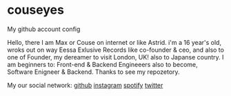# couseyes
My github account config

Hello, there I am Max or Couse on internet or like Astrid. i'm a 16 year's old, wroks out on way Eessa Exlusive Records like co-founder & ceo, and also to one of Founder, my dereamer to visit London, UK! also to Japanse country.
I am beginners to: Front-end & Backend Engineeers also to become, Software Enigneer & Backend. Thanks to see my repozetory.


My our social network:
<a href="https://github.com/cousyes">github</a>
<a href="https://www.instagram.com/cousyes/">instagram</a>
<a href="https://open.spotify.com/user/31y7d5yswpaxbw2apaymgcxmzh5u">spotify</a>
<a href="https://x.com/cousyeas">twitter</a> 
